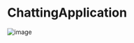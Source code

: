 # ChattingApplication
![image](https://github.com/karthik8611/ChattingApplication/assets/109943457/8b46cb68-f53a-4281-af7b-60dbe08e621a)
